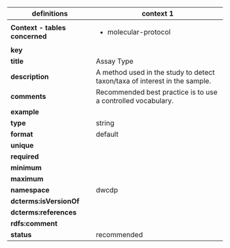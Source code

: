 | definitions | context 1 |
|-|-|
| **Context - tables concerned** | <ul><li>molecular-protocol</li></ul> |
| **key** |  |
| **title** | Assay Type |
| **description** | A method used in the study to detect taxon/taxa of interest in the sample. |
| **comments** | Recommended best practice is to use a controlled vocabulary. |
| **example** |  |
| **type** | string |
| **format** | default |
| **unique** |  |
| **required** |  |
| **minimum** |  |
| **maximum** |  |
| **namespace** | dwcdp |
| **dcterms:isVersionOf** |  |
| **dcterms:references** |  |
| **rdfs:comment** |  |
| **status** | recommended |
